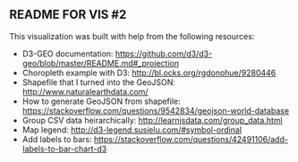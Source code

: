 README FOR VIS #2
-----------------



This visualization was built with help from the following resources:
* D3-GEO documentation: https://github.com/d3/d3-geo/blob/master/README.md#_projection
* Choropleth example with D3: http://bl.ocks.org/rgdonohue/9280446
* Shapefile that I turned into the GeoJSON: http://www.naturalearthdata.com/
* How to generate GeoJSON from shapefile: https://stackoverflow.com/questions/9542834/geojson-world-database
* Group CSV data heirarchically: http://learnjsdata.com/group_data.html
* Map legend: http://d3-legend.susielu.com/#symbol-ordinal
* Add labels to bars: https://stackoverflow.com/questions/42491106/add-labels-to-bar-chart-d3
